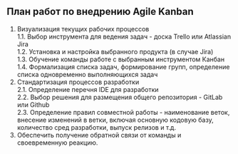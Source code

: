 ## План работ по внедрению Agile Kanban

1. Визуализация текущих рабочих процессов </br> 
	1.1. Выбор инструмента для ведения задач - доска Trello или Atlassian Jira </br> 
	1.2. Установка и настройка выбранного продукта (в случае Jira) </br> 
	1.3. Обучение команды работе с выбранным инструментом Канбан </br> 
	1.4. Формализация списка задач, формирование групп, определение списка одновременно выполняющихся задач </br> 
2. Стандартизация процессов разработки </br> 
	2.1. Определение перечня IDE для разработки </br> 
	2.2. Выбор решения для размещения общего репозитория - GitLab или Github </br> 
	2.3. Определение правил совместной работы - наименование веток, внесение изменений в ветки, включая основную кодовую базу, количество сред разработки, выпуск релизов и т.д. </br> 
3. Обеспечить получение обратной связи от команды и своевременную реакцию. </br> 
